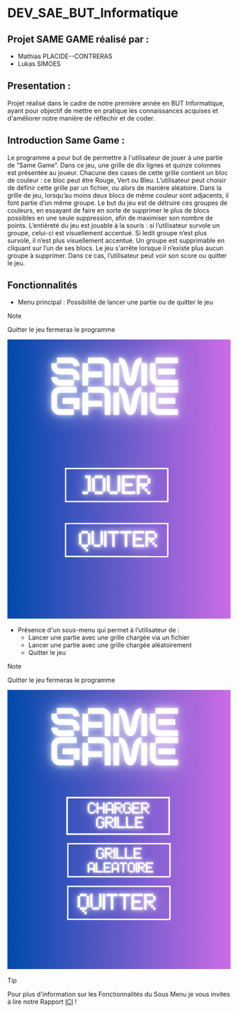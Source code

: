 # DEV_SAE_BUT_Informatique
## Projet SAME GAME réalisé par :
 - Mathias PLACIDE--CONTRERAS
 - Lukas SIMOES
## Presentation : 
Projet réalisé dans le cadre de notre première année en BUT Informatique, ayant pour objectif de mettre en pratique les connaissances acquises et d'améliorer notre manière de réfléchir et de coder.
## Introduction Same Game : 
Le programme a pour but de permettre à l'utilisateur de jouer à une partie de “Same Game”. Dans ce jeu, une grille de dix lignes et quinze colonnes est présentée au joueur. Chacune des cases de cette grille contient un bloc de couleur : ce bloc peut être Rouge, Vert ou Bleu. L’utilisateur peut choisir de définir cette grille par un fichier, ou alors de manière aléatoire. Dans la grille de jeu, lorsqu’au moins deux blocs de même couleur sont adjacents, il font partie d’un même groupe. Le but du jeu est de détruire ces groupes de couleurs, en essayant de faire en sorte de supprimer le plus de blocs possibles en une seule suppression, afin de maximiser son nombre de points. L’entièreté du jeu est jouable à la souris : si l’utilisateur survole un groupe, celui-ci est visuellement accentué. Si ledit groupe n’est plus survolé, il n’est plus visuellement accentué. Un groupe est supprimable en cliquant sur l’un de ses blocs.
Le jeu s'arrête lorsque il n’existe plus aucun groupe à supprimer. Dans ce cas, l’utilisateur peut voir son score ou quitter le jeu.
## Fonctionnalités
- Menu principal : Possibilité de lancer une partie ou de quitter le jeu
> [!NOTE]
> Quitter le jeu fermeras le programme

![Menu Princpale](/Image/Menu.png)

- Présence d'un sous-menu qui permet à l’utilisateur de :
  - Lancer une partie avec une grille chargée via un fichier
  - Lancer une partie avec une grille chargée aléatoirement
  - Quitter le jeu
> [!NOTE]
> Quitter le jeu fermeras le programme

![Menu Princpale](/Image/SousMenu.png)

> [!TIP]
> Pour plus d'information sur les Fonctionnalités du Sous Menu je vous invites à lire notre Rapport [ICI](https://github.com/Mathias-PC/Projet-Java/blob/main/Rapport%20SAE21_2025%20SAME%20GAME%20Lukas%20SIMOES%20et%20Mathias%20PLACIDE--CONTRERAS.pdf) ! 
